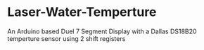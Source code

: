 Laser-Water-Temperture
======================

An Arduino based Duel 7 Segment Display with a Dallas DS18B20 temperture sensor using 2 shift registers 
